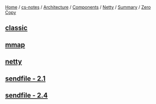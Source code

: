 [Home](https://mengxianbin.github.io) /
[cs-notes](https://mengxianbin.github.io/cs-notes/site) /
[Architecture](https://mengxianbin.github.io/cs-notes/site/Architecture) /
[Components](https://mengxianbin.github.io/cs-notes/site/Architecture/Components) /
[Netty](https://mengxianbin.github.io/cs-notes/site/Architecture/Components/Netty) /
[Summary](https://mengxianbin.github.io/cs-notes/site/Architecture/Components/Netty/Summary) /
[Zero Copy](https://mengxianbin.github.io/cs-notes/site/Architecture/Components/Netty/Summary/Zero%20Copy)

## [classic](https://mengxianbin.github.io/cs-notes/site/Architecture/Components/Netty/Summary/Zero%20Copy/classic)

## [mmap](https://mengxianbin.github.io/cs-notes/site/Architecture/Components/Netty/Summary/Zero%20Copy/mmap)

## [netty](https://mengxianbin.github.io/cs-notes/site/Architecture/Components/Netty/Summary/Zero%20Copy/netty)

## [sendfile - 2.1](https://mengxianbin.github.io/cs-notes/site/Architecture/Components/Netty/Summary/Zero%20Copy/sendfile%20-%202.1)

## [sendfile - 2.4](https://mengxianbin.github.io/cs-notes/site/Architecture/Components/Netty/Summary/Zero%20Copy/sendfile%20-%202.4)
